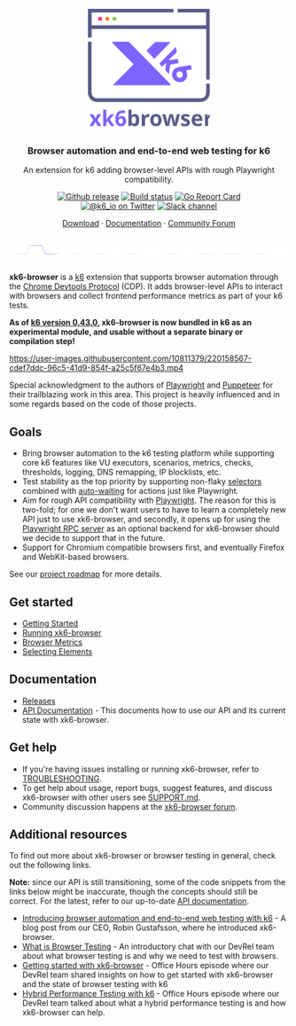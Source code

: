 <p align="center"><a href="https://k6.io/"><img src="assets/logo.svg" alt="xk6-browser" width="220" height="220" /></a></p>

<h3 align="center">Browser automation and end-to-end web testing for k6</h3>
<p align="center">An extension for k6 adding browser-level APIs with rough Playwright compatibility.</p>

<p align="center">
  <a href="https://github.com/grafana/xk6-browser/releases"><img src="https://img.shields.io/github/release/grafana/xk6-browser.svg" alt="Github release"></a>
  <a href="https://github.com/grafana/xk6-browser/actions/workflows/test.yml"><img src="https://github.com/grafana/xk6-browser/actions/workflows/test.yml/badge.svg" alt="Build status"></a>
  <a href="https://goreportcard.com/report/github.com/grafana/xk6-browser"><img src="https://goreportcard.com/badge/github.com/grafana/xk6-browser" alt="Go Report Card"></a>
  <br>
  <a href="https://twitter.com/k6_io"><img src="https://img.shields.io/badge/twitter-@k6_io-55acee.svg" alt="@k6_io on Twitter"></a>
  <a href="https://k6.io/slack"><img src="https://img.shields.io/badge/Slack-k6-ff69b4.svg" alt="Slack channel"></a>
</p>
<p align="center">
    <a href="https://github.com/grafana/xk6-browser/releases">Download</a> ·
    <a href="https://k6.io/docs/javascript-api/k6-x-browser/">Documentation</a> ·
    <a href="https://community.grafana.com/c/grafana-k6/k6-browser/79">Community Forum</a>
</p>

<br/>
<img src="assets/github-hr.svg" height="32" alt="---" />
<br/>

**xk6-browser** is a [k6](https://k6.io/) extension that supports browser automation through the [Chrome Devtools Protocol](https://chromedevtools.github.io/devtools-protocol/) (CDP). It adds browser-level APIs to interact with browsers and collect frontend performance metrics as part of your k6 tests.

**As of [k6 version 0.43.0](https://github.com/grafana/k6/releases/tag/v0.43.0), xk6-browser is now bundled in k6 as an experimental module, and usable without a separate binary or compilation step!**


https://user-images.githubusercontent.com/10811379/220158567-cdef7ddc-96c5-41d9-854f-a25c5f67e4b3.mp4


Special acknowledgment to the authors of [Playwright](https://playwright.dev/) and [Puppeteer](https://github.com/puppeteer/puppeteer) for their trailblazing work in this area. This project is heavily influenced and in some regards based on the code of those projects.

## Goals

- Bring browser automation to the k6 testing platform while supporting core k6 features like VU executors, scenarios, metrics, checks, thresholds, logging, DNS remapping, IP blocklists, etc.
- Test stability as the top priority by supporting non-flaky [selectors](https://playwright.dev/docs/api/class-selectors) combined with [auto-waiting](https://playwright.dev/docs/actionability/) for actions just like Playwright.
- Aim for rough API compatibility with [Playwright](https://github.com/microsoft/playwright). The reason for this is two-fold; for one we don't want users to have to learn a completely new API just to use xk6-browser, and secondly, it opens up for using the [Playwright RPC server](https://github.com/mxschmitt/playwright-go) as an optional backend for xk6-browser should we decide to support that in the future.
- Support for Chromium compatible browsers first, and eventually Firefox and WebKit-based browsers.

See our [project roadmap](ROADMAP.md) for more details.

## Get started

- [Getting Started](https://k6.io/docs/javascript-api/xk6-browser/)
- [Running xk6-browser](https://k6.io/docs/javascript-api/xk6-browser/get-started/running-xk6-browser/)
- [Browser Metrics](https://k6.io/docs/javascript-api/xk6-browser/get-started/browser-metrics/)
- [Selecting Elements](https://k6.io/docs/javascript-api/xk6-browser/get-started/selecting-elements/)

## Documentation

- [Releases](https://github.com/grafana/xk6-browser/releases)
- [API Documentation](https://k6.io/docs/javascript-api/xk6-browser/api/) - This documents how to use our API and its current state with xk6-browser.

## Get help

- If you're having issues installing or running xk6-browser, refer to [TROUBLESHOOTING](/TROUBLESHOOTING.md).
- To get help about usage, report bugs, suggest features, and discuss xk6-browser with other users see [SUPPORT.md](SUPPORT.md).
- Community discussion happens at the [xk6-browser forum](https://community.k6.io/c/xk6-browser/14).

## Additional resources

To find out more about xk6-browser or browser testing in general, check out the following links.

**Note:** since our API is still transitioning, some of the code snippets from the links below might be inaccurate, though the concepts should still be correct. For the latest, refer to our up-to-date [API documentation](https://k6.io/docs/javascript-api/xk6-browser/api/).

- [Introducing browser automation and end-to-end web testing with k6](https://k6.io/blog/announcing-xk6-browser-testing/) - A blog post from our CEO, Robin Gustafsson, where he introduced xk6-browser.
- [What is Browser Testing](https://youtu.be/ieQwRy9UVo4) - An introductory chat with our DevRel team about what browser testing is and why we need to test with browsers.
- [Getting started with xk6-browser](https://youtu.be/CRSTQ6n05hM) - Office Hours episode where our DevRel team shared insights on how to get started with xk6-browser and the state of browser testing with k6
- [Hybrid Performance Testing with k6](https://www.youtube.com/watch?v=nZlleGaf5Ro) - Office Hours episode where our DevRel team talked about what a hybrid performance testing is and how xk6-browser can help.
